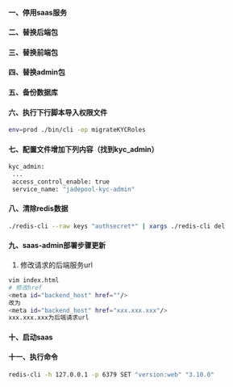 #### 一、停用saas服务
#### 二、替换后端包
#### 三、替换前端包
#### 四、替换admin包
#### 五、备份数据库
#### 六、执行下行脚本导入权限文件
```bash
env=prod ./bin/cli -op migrateKYCRoles
```
#### 七、配置文件增加下列内容（找到kyc_admin）
 ```bash
 kyc_admin:
  ...
  access_control_enable: true
  service_name: "jadepool-kyc-admin"
```
#### 八、清除redis数据
```bash
./redis-cli --raw keys "authsecret*" | xargs ./redis-cli del
```
#### 九、saas-admin部署步骤更新

1. 修改请求的后端服务url
```bash
vim index.html
# 修改href
<meta id="backend_host" href=""/>
改为
<meta id="backend_host" href="xxx.xxx.xxx"/>
xxx.xxx.xxx为后端请求url
```
#### 十、启动saas
#### 十一、执行命令
 ```bash
 redis-cli -h 127.0.0.1 -p 6379 SET "version:web" "3.10.0"
 ```
